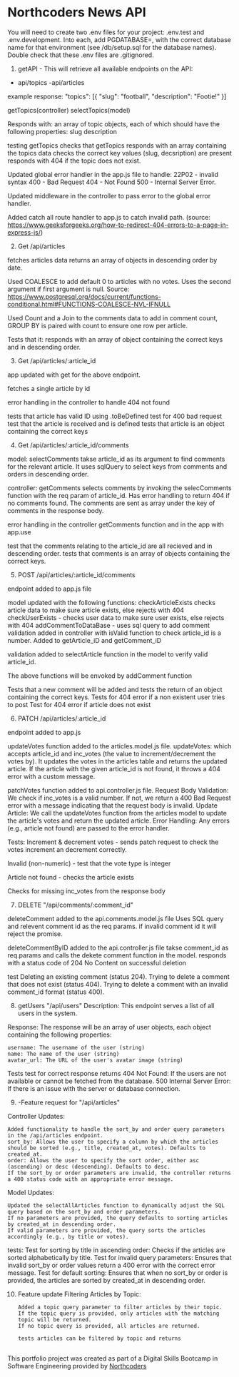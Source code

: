 # Northcoders News API

You will need to create two .env files for your project: .env.test and .env.development. Into each, add PGDATABASE=, with the correct database name for that environment (see /db/setup.sql for the database names). Double check that these .env files are .gitignored.

1. getAPI - This will retrieve all available endpoints on the API:

- api/topics
  -api/articles

example response:
"topics": [{ "slug": "football", "description": "Footie!" }]

getTopics(controller)
selectTopics(model)

Responds with: an array of topic objects, each of which should have the following properties:
slug
description

testing getTopics
checks that getTopics responds with an array containing the topics data
checks the correct key values (slug, decsription) are present
responds with 404 if the topic does not exist.

Updated global error handler in the app.js file to handle:
22P02 - invalid syntax
400 - Bad Request
404 - Not Found
500 - Internal Server Error.

Updated middleware in the controller to pass error to the global error handler.

Added catch all route handler to app.js to catch invalid path. (source: https://www.geeksforgeeks.org/how-to-redirect-404-errors-to-a-page-in-express-js/)

2. Get /api/articles

fetches articles data
returns an array of objects in descending order by date.

Used COALESCE to add default 0 to articles with no votes. Uses the second argument if first argument is null. Source: https://www.postgresql.org/docs/current/functions-conditional.html#FUNCTIONS-COALESCE-NVL-IFNULL

Used Count and a Join to the comments data to add in comment count, GROUP BY is paired with count to ensure one row per article.

Tests that it:
responds with an array of object containing the correct keys and in descending order.

3. Get /api/articles/:article_id

app updated with get for the above endpoint.

fetches a single article by id

error handling in the controller to handle 404 not found

tests that article has valid ID using .toBeDefined
test for 400 bad request
test that the article is received and is defined
tests that article is an object containing the correct keys

4. Get /api/articles/:article_id/comments

model: selectComments takse article_id as its argument to find comments for the relevant article. It uses sqlQuery to select keys from comments and orders in descending order.

controller: getComments selects comments by invoking the selecComments function with the req param of article_id. Has error handling to return 404 if no comments found. The comments are sent as array under the key of comments in the response body.

error handling in the controller getComments function and in the app with app.use

test that the comments relating to the article_id are all recieved and in descending order.
tests that comments is an array of objects containing the correct keys.

5. POST /api/articles/:article_id/comments

endpoint added to app.js file

model updated with the following functions:
checkArticleExists checks article data to make sure article exists, else rejects with 404
checkUserExists - checks user data to make sure user exists, else rejects with 404
addCommentToDataBase - uses sql query to add comment
validation added in controller with isValid function to check article_id is a number. Added to getArticle_iD and getComment_iD

validation added to selectArticle function in the model to verify valid article_id.

The above functions will be envoked by addComment function

Tests that a new comment will be added and tests the return of an object containing the correct keys.
Tests for 404 error if a non existent user tries to post
Test for 404 error if article does not exist

6. PATCH /api/articles/:article_id

endpoint added to app.js

updateVotes function added to the articles.model.js file.
updateVotes: which accepts article_id and inc_votes (the value to increment/decrement the votes by).
It updates the votes in the articles table and returns the updated article.
If the article with the given article_id is not found, it throws a 404 error with a custom message.

patchVotes function added to api.controller.js file.
Request Body Validation: We check if inc_votes is a valid number. If not, we return a 400 Bad Request error with a message indicating that the request body is invalid.
Update Article: We call the updateVotes function from the articles model to update the article's votes and return the updated article.
Error Handling: Any errors (e.g., article not found) are passed to the error handler.

Tests:
Increment & decrement votes - sends patch request to check the votes increment an decrement correctly.

Invalid (non-numeric) - test that the vote type is integer

Article not found - checks the article exists

Checks for missing inc_votes from the response body

7. DELETE "/api/comments/:comment_id"

deleteComment added to the api.comments.model.js file
Uses SQL query and relevent comment id as the req params. if invalid comment id it will reject the promise.

deleteCommentByID added to the api.controller.js file
takse comment_id as req.params and calls the dekete comment function in the model. responds with a status code of 204 No Content on successful deletion

test
Deleting an existing comment (status 204).
Trying to delete a comment that does not exist (status 404).
Trying to delete a comment with an invalid comment_id format (status 400).

8. getUsers "/api/users"
   Description:
   This endpoint serves a list of all users in the system.

Response:
The response will be an array of user objects, each object containing the following properties:

    username: The username of the user (string)
    name: The name of the user (string)
    avatar_url: The URL of the user's avatar image (string)

Tests
test for correct response
returns 404 Not Found: If the users are not available or cannot be fetched from the database.
500 Internal Server Error: If there is an issue with the server or database connection.

9. -Feature request for "/api/articles"

Controller Updates:

    Added functionality to handle the sort_by and order query parameters in the /api/articles endpoint.
    sort_by: Allows the user to specify a column by which the articles should be sorted (e.g., title, created_at, votes). Defaults to created_at.
    order: Allows the user to specify the sort order, either asc (ascending) or desc (descending). Defaults to desc.
    If the sort_by or order parameters are invalid, the controller returns a 400 status code with an appropriate error message.

Model Updates:

    Updated the selectAllArticles function to dynamically adjust the SQL query based on the sort_by and order parameters.
    If no parameters are provided, the query defaults to sorting articles by created_at in descending order.
    If valid parameters are provided, the query sorts the articles accordingly (e.g., by title or votes).

tests:
Test for sorting by title in ascending order: Checks if the articles are sorted alphabetically by title.
Test for invalid query parameters: Ensures that invalid sort_by or order values return a 400 error with the correct error message.
Test for default sorting: Ensures that when no sort_by or order is provided, the articles are sorted by created_at in descending order.

10. Feature update
    Filtering Articles by Topic:

        Added a topic query parameter to filter articles by their topic.
        If the topic query is provided, only articles with the matching topic will be returned.
        If no topic query is provided, all articles are returned.

        tests articles can be filtered by topic and returns

##

This portfolio project was created as part of a Digital Skills Bootcamp in Software Engineering provided by [Northcoders](https://northcoders.com/)
